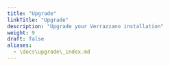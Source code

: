 ```yaml
---
title: "Upgrade"
linkTitle: "Upgrade"
description: "Upgrade your Verrazzano installation"
weight: 9
draft: false
aliases:
  - \docs\upgrade\_index.md
---
```

